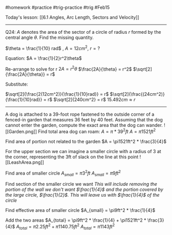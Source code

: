 #homework #practice #trig-practice #trig #Feb15 

Today's lesson: [[6.1 Angles, Arc Length, Sectors and Velocity]]

---

Q24: $A$ denotes the area of the sector of a circle of radius $r$ formed by the central angle $\theta$. Find the missing quantity.

$\theta = \frac{1}{10} rad$ , $A = 12 cm^2$, $r=?$

Equation:
$A = \frac{1}{2}r^2\theta$

Re-arrange to solve for r
$2A = r^2\theta$
$\frac{2A}{\theta} = r^2$
$\sqrt[2]{\frac{2A}{\theta}} = r$

Substitute:

$\sqrt[2]{\frac{2(12cm^2)}{\frac{1}{10}rad}} = r$
$\sqrt[2]{\frac{(24cm^2)}{\frac{1}{10}rad}} = r$
$\sqrt[2]{240cm^2} = r$
$15.492cm \approx r$

---
A dog is attached to a 39-foot rope fastened to the outside corner of a​ fenced-in garden that measures 36 feet by 40 feet. Assuming that the dog cannot enter the​ garden, compute the exact area that the dog can wander.
![[Garden.png]]
Find total area dog can roam:
$A = \pi*39^2ft$
$A = \pi1521ft^2$

Find area of portion not related to the garden
$A = \pi1521ft^2 * \frac{3}{4}$

For the upper section we can imagine a smaller circle with a radius of 3 at the corner, representing the 3ft of slack on the line at this point
![[LeashArea.png]]

Find area of smaller circle
$A_{small} = \pi3^2ft$
$A_{small} = \pi9ft^2$

Find section of the smaller circle we want
*This will include removing the portion of the wall we don't want $\frac{1}{4}$ and the portion covered by the large circle, $\frac{1}{2}$. This will leave us with $\frac{1}{4}$ of the circle*

Find effective area of smaller circle
$A_{small} = \pi9ft^2 * \frac{1}{4}$

Add the two areas
$A_{total} = \pi9ft^2 * \frac{1}{4} + \pi1521ft^2 * \frac{3}{4}$
$A_{total} = \pi2.25ft^2+\pi1140.75ft^2$
$A_{total} = \pi1143ft^2$
